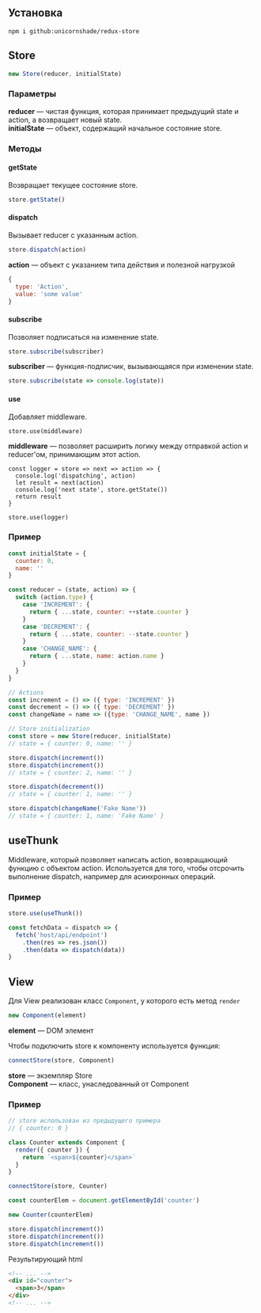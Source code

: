 ## Установка

```
npm i github:unicornshade/redux-store
```

## Store

```js
new Store(reducer, initialState)
```

### Параметры
**reducer** — чистая функция, которая принимает предыдущий state и action, а возвращает новый state.  
**initialState** — объект, содержащий начальное состояние store.

### Методы

#### getState
Возвращает текущее состояние store.
```js
store.getState()
```

#### dispatch
Вызывает reducer с указанным action.
```js
store.dispatch(action)
```
**action** — объект с указанием типа действия и полезной нагрузкой
```js
{
  type: 'Action',
  value: 'some value'
}
```

#### subscribe
Позволяет подписаться на изменение state.
```js
store.subscribe(subscriber)
```
**subscriber** — функция-подписчик, вызывающаяся при изменении state.
```js
store.subscribe(state => console.log(state))
```

#### use
Добавляет middleware.
```
store.use(middleware)
```
**middleware** — позволяет расширить логику между отправкой action и reducer'ом, принимающим этот action.
```
const logger = store => next => action => {
  console.log('dispatching', action)
  let result = next(action)
  console.log('next state', store.getState())
  return result
}

store.use(logger)
```

### Пример
```js
const initialState = {
  counter: 0,
  name: ''
}

const reducer = (state, action) => {
  switch (action.type) {
    case 'INCREMENT': {
      return { ...state, counter: ++state.counter }
    }
    case 'DECREMENT': {
      return { ...state, counter: --state.counter }
    }
    case 'CHANGE_NAME': {
      return { ...state, name: action.name }
    }
  }
}

// Actions
const increment = () => ({ type: 'INCREMENT' })
const decrement = () => ({ type: 'DECREMENT' })
const changeName = name => ({type: 'CHANGE_NAME', name })

// Store initialization
const store = new Store(reducer, initialState)
// state = { counter: 0, name: '' }

store.dispatch(increment())
store.dispatch(increment())
// state = { counter: 2, name: '' }

store.dispatch(decrement())
// state = { counter: 1, name: '' }

store.dispatch(changeName('Fake Name'))
// state = { counter: 1, name: 'Fake Name' }
```

## useThunk
Middleware, который позволяет написать action, возвращающий функцию с объектом action. Используется для того, чтобы отсрочить выполнение dispatch, например для асинхронных операций.

### Пример
```js
store.use(useThunk())

const fetchData = dispatch => {
  fetch('host/api/endpoint')
    .then(res => res.json())
    .then(data => dispatch(data))
}
```

## View 

Для View реализован класс `Component`, у которого есть метод `render`

```js
new Component(element)
```
**element** — DOM элемент

Чтобы подключить store к компоненту используется функция:
```js
connectStore(store, Component)
```
**store** — экземпляр Store  
**Component** — класс, унаследованный от Component

### Пример

```js
// store использован из предыдущего примера
// { counter: 0 }

class Counter extends Component {
  render({ counter }) {
    return `<span>${counter}</span>`
  }
}

connectStore(store, Counter)

const counterElem = document.getElementById('counter')

new Counter(counterElem)

store.dispatch(increment())
store.dispatch(increment())
store.dispatch(increment())
```
Результирующий html
```html
<!-- ... -->
<div id="counter">
  <span>3</span>
</div>
<!-- ... -->
```
